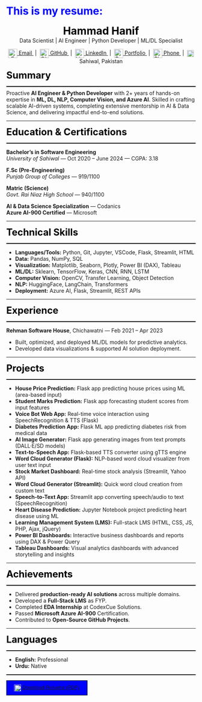 <h1 style="color:blue; font-size:2em;"><i class="fas fa-cogs"></i> This is my resume:</h1>
<p align="center">
    <span style="color:black; font-size:2em;"><strong>Hammad Hanif</strong></span><br>
    Data Scientist | AI Engineer | Python Developer | ML/DL Specialist<br>
</p>

<p align="center">
    <a href="mailto:hamadhanif267@gmail.com" title="Email">
        <img src="https://cdn.jsdelivr.net/npm/@fortawesome/fontawesome-free@6.4.2/svgs/solid/envelope.svg" alt="Email" width="24" style="vertical-align:middle;"/> Email
    </a> &nbsp;|&nbsp;
    <a href="https://github.com/hammadhanif267" title="GitHub">
        <img src="https://cdn.jsdelivr.net/npm/@fortawesome/fontawesome-free@6.4.2/svgs/brands/github.svg" alt="GitHub" width="24" style="vertical-align:middle;"/> GitHub
    </a> &nbsp;|&nbsp;
    <a href="https://www.linkedin.com/in/hammad-hanif-153a182bb/" title="LinkedIn">
        <img src="https://cdn.jsdelivr.net/npm/@fortawesome/fontawesome-free@6.4.2/svgs/brands/linkedin.svg" alt="LinkedIn" width="24" style="vertical-align:middle;"/> LinkedIn
    </a> &nbsp;|&nbsp;
    <a href="https://hammadhanif267.github.io/My_AI_Portfolio/" title="Portfolio">
        <img src="https://cdn.jsdelivr.net/npm/@fortawesome/fontawesome-free@6.4.2/svgs/solid/briefcase.svg" alt="Portfolio" width="24" style="vertical-align:middle;"/> Portfolio
    </a> &nbsp;|&nbsp;
    <a href="tel:+923017379199" title="Phone">
        <img src="https://cdn.jsdelivr.net/npm/@fortawesome/fontawesome-free@6.4.2/svgs/solid/phone.svg" alt="Phone" width="24" style="vertical-align:middle;"/> Phone
    </a> &nbsp;|&nbsp;
    <span title="Location">
        <img src="https://cdn.jsdelivr.net/npm/@fortawesome/fontawesome-free@6.4.2/svgs/solid/location-dot.svg" alt="Location" width="18" style="vertical-align:middle;"/> Sahiwal, Pakistan
    </span>
</p>


<span style="color:black; font-size:1.8em;"><strong>Summary</strong></span>
<div style="height:2px; background-color:#000; margin:8px 0;"></div>
<p style="margin-top:4px;">
    Proactive <strong>AI Engineer & Python Developer</strong> with 2+ years of hands-on expertise in <strong>ML, DL, NLP, Computer Vision, and Azure AI</strong>. Skilled in crafting scalable AI-driven systems, completing extensive mentorship in AI & Data Science, and delivering impactful end-to-end solutions.
</p>

---

<span style="color:black; font-size:1.8em;"><strong>Education & Certifications</strong></span>
<div style="height:2px; background-color:#000; margin:8px 0;"></div>

<strong>Bachelor’s in Software Engineering</strong>  
<em>University of Sahiwal</em> — Oct 2020 – June 2024 — CGPA: 3.18  

<strong>F.Sc (Pre-Engineering)</strong>  
<em>Punjab Group of Colleges</em> — 919/1100  

<strong>Matric (Science)</strong>  
<em>Govt. Rai Niaz High School</em> — 940/1100  

<strong>AI & Data Science Specialization</strong> — Codanics  
<strong>Azure AI-900 Certified</strong> — Microsoft  

---

<span style="color:black; font-size:1.8em;"><strong>Technical Skills</strong></span>
<div style="height:2px; background-color:#000; margin:8px 0;"></div>

- <strong>Languages/Tools:</strong> Python, Git, Jupyter, VSCode, Flask, Streamlit, HTML  
- <strong>Data:</strong> Pandas, NumPy, SQL  
- <strong>Visualization:</strong> Matplotlib, Seaborn, Plotly, Power BI (DAX), Tableau  
- <strong>ML/DL:</strong> Sklearn, TensorFlow, Keras, CNN, RNN, LSTM  
- <strong>Computer Vision:</strong> OpenCV, Transfer Learning, Object Detection  
- <strong>NLP:</strong> HuggingFace, LangChain, Transformers  
- <strong>Deployment:</strong> Azure AI, Flask, Streamlit, REST APIs  

---

<span style="color:black; font-size:1.8em;"><strong>Experience</strong></span>
<div style="height:2px; background-color:#000; margin:8px 0;"></div>

<strong>Rehman Software House</strong>, Chichawatni — Feb 2021 – Apr 2023  

- Built, optimized, and deployed ML/DL models for predictive analytics.  
- Developed data visualizations & supported AI solution deployment.  

---

<span style="color:black; font-size:1.8em;"><strong>Projects</strong></span>
<div style="height:2px; background-color:#000; margin:8px 0;"></div>

- <strong>House Price Prediction:</strong> Flask app predicting house prices using ML (area-based input)  
- <strong>Student Marks Prediction:</strong> Flask app forecasting student scores from input features  
- <strong>Voice Bot Web App:</strong> Real-time voice interaction using SpeechRecognition & TTS (Flask)  
- <strong>Diabetes Prediction App:</strong> Flask ML app predicting diabetes risk from medical data  
- <strong>AI Image Generator:</strong> Flask app generating images from text prompts (DALL·E/SD models)  
- <strong>Text-to-Speech App:</strong> Flask-based TTS converter using gTTS engine  
- <strong>Word Cloud Generator (Flask):</strong> NLP-based word cloud visualizer from user text input  
- <strong>Stock Market Dashboard:</strong> Real-time stock analysis (Streamlit, Yahoo API)  
- <strong>Word Cloud Generator (Streamlit):</strong> Quick word cloud creation from custom text  
- <strong>Speech-to-Text App:</strong> Streamlit app converting speech/audio to text (SpeechRecognition)  
- <strong>Heart Disease Prediction:</strong> Jupyter Notebook project predicting heart disease using ML  
- <strong>Learning Management System (LMS):</strong> Full-stack LMS (HTML, CSS, JS, PHP, Ajax, jQuery)  
- <strong>Power BI Dashboards:</strong> Interactive business dashboards and reports using DAX & Power Query  
- <strong>Tableau Dashboards:</strong> Visual analytics dashboards with advanced storytelling and insights

---
<span style="color:black; font-size:1.8em;"><strong>Achievements</strong></span>
<div style="height:2px; background-color:#000; margin:8px 0;"></div>

- Delivered <strong>production-ready AI solutions</strong> across multiple domains.  
- Developed a <strong>Full-Stack LMS</strong> as FYP.  
- Completed <strong>EDA Internship</strong> at CodexCue Solutions.  
- Passed <strong>Microsoft Azure AI-900</strong> Certification.  
- Contributed to <strong>Open-Source GitHub Projects</strong>.  

---

<span style="color:black; font-size:1.8em;"><strong>Languages</strong></span>
<div style="height:2px; background-color:#000; margin:8px 0;"></div>

- <strong>English:</strong> Professional  
- <strong>Urdu:</strong> Native  

<div style="height:2px; background-color:#000; margin:8px 0;"></div>

<button style="text-align:center; border: 1px solid black;
    padding: 10px 20px;
    background: blue;
    color: white;">
[<img src="https://cdn.jsdelivr.net/npm/@fortawesome/fontawesome-free@6.4.2/svgs/solid/file-pdf.svg" alt="PDF" width="18" style="vertical-align:middle; "/> Download Resume (PDF)](Hammad_Hanif_Resume.pdf)
</button>